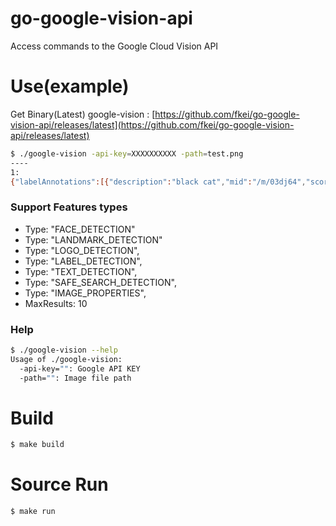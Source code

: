 # go-google-vision-api
Access commands to the Google Cloud Vision API

# Use(example)

Get Binary(Latest) google-vision : [https://github.com/fkei/go-google-vision-api/releases/latest](https://github.com/fkei/go-google-vision-api/releases/latest)

```sh
$ ./google-vision -api-key=XXXXXXXXXX -path=test.png
----
1:
{"labelAnnotations":[{"description":"black cat","mid":"/m/03dj64","score":0.88111246},{"description":"silhouette","mid":"/m/03thgk","score":0.87085229},{"description":"teapot","mid":"/m/01fh4r","score":0.52110529}],"safeSearchAnnotation":{"adult":"VERY_UNLIKELY","medical":"VERY_UNLIKELY","spoof":"VERY_UNLIKELY","violence":"UNLIKELY"}}
```

### Support Features types

- Type: "FACE_DETECTION"
- Type: "LANDMARK_DETECTION"
- Type: "LOGO_DETECTION",
- Type: "LABEL_DETECTION",
- Type: "TEXT_DETECTION",
- Type: "SAFE_SEARCH_DETECTION",
- Type: "IMAGE_PROPERTIES",
- MaxResults: 10


### Help

```sh
$ ./google-vision --help
Usage of ./google-vision:
  -api-key="": Google API KEY
  -path="": Image file path
```

# Build

```sh
$ make build
```

# Source Run

```sh
$ make run
```

